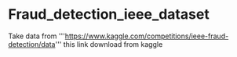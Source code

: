 # Fraud_detection_ieee_dataset

Take data from '''https://www.kaggle.com/competitions/ieee-fraud-detection/data''' this link download from kaggle
